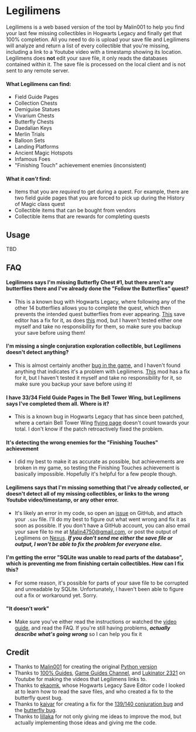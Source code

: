 # Legilimens
Legilimens is a web based version of the tool by Malin001 to help you find your last few missing collectibles in Hogwarts Legacy and finally get that 100% completion. All you need to do is upload your save file and Legilimens will analyze and return a list of every collectible that you're missing, including a link to a Youtube video with a timestamp showing its location. Legilimens does **not** edit your save file, it only reads the databases contained within it. The save file is processed on the local client and is not sent to any remote server.

#### What Legilimens can find:
- Field Guide Pages
- Collection Chests
- Demiguise Statues
- Vivarium Chests
- Butterfly Chests
- Daedalian Keys
- Merlin Trials
- Balloon Sets
- Landing Platforms
- Ancient Magic Hotspots
- Infamous Foes
- "Finishing Touch" achievement enemies (inconsistent)

#### What it *can't* find:
- Items that you are *required* to get during a quest. For example, there are two field guide pages that you are forced to pick up during the History of Magic class quest
- Collectible items that can be bought from vendors
- Collectible items that are rewards for completing quests

## Usage
TBD

## FAQ
#### Legilimens says I'm missing Butterfly Chest #1, but there aren't any butterflies there and I've already done the "Follow the Butterflies" quest?
- This is a known bug with Hogwarts Legacy, where following any of the other 14 butterflies allows you to complete the quest, which then prevents the intended quest butterflies from ever appearing. [This](https://hogwarts-legacy-save-editor.vercel.app) save editor has a fix for it, as does [this](https://www.nexusmods.com/hogwartslegacy/mods/778) mod, but I haven't tested either one myself and take no responsibility for them, so make sure you backup your save before using them!
#### I'm missing a single conjuration exploration collectible, but Legilimens doesn't detect anything?
- This is almost certainly another [bug in the game](https://hogwartslegacy.bugs.wbgames.com/bug/HL-3868), and I haven't found anything that indicates it's a problem with Legilimens. [This](https://www.nexusmods.com/hogwartslegacy/mods/832) mod has a fix for it, but I haven't tested it myself and take no responsibility for it, so make sure you backup your save before using it!
#### I have 33/34 Field Guide Pages in The Bell Tower Wing, but Legilimens says I've completed them all. Where is it?
- This is a known bug in Hogwarts Legacy that has since been patched, where a certain Bell Tower Wing [flying page](https://youtu.be/KnHZ5gVb_qk&t=104) doesn't count towards your total. I don't know if the patch retroactively fixed the problem.
#### It's detecting the wrong enemies for the "Finishing Touches" achievement
- I did my best to make it as accurate as possible, but achievements are broken in my game, so testing the Finishing Touches achievement is basically impossible. Hopefully it's helpful for a few people though.
#### Legilimens says that I'm missing something that I've already collected, or doesn't detect all of my missing collectibles, or links to the wrong Youtube video/timestamp, or any other error.
- It's likely an error in my code, so open an [issue](https://github.com/Malin001/Legilimens-Hogwarts-Legacy-cpp/issues) on GitHub, and attach your `.sav` file. I'll do my best to figure out what went wrong and fix it as soon as possible. If you don't have a GitHub account, you can also email your save file to me at Malin4750@gmail.com, or post the output of Legilimens on [Nexus](https://www.nexusmods.com/hogwartslegacy/mods/556). ***If you don't send me either the save file or output, I won't be able to fix the problem for everyone else.***
#### I'm getting the error "SQLite was unable to read parts of the database", which is preventing me from finishing certain collectibles. How can I fix this?
- For some reason, it's possible for parts of your save file to be corrupted and unreadable by SQLite. Unfortunately, I haven't been able to figure out a fix or workaround yet. Sorry.
#### "It doesn't work"
- Make sure you've either read the instructions or watched the [video guide](https://www.youtube.com/watch?v=wWsCV8JuCGo), and read the FAQ. If you're still having problems, ***actually describe what's going wrong*** so I can help you fix it

## Credit
- Thanks to [Malin001](https://github.com/Malin001) for creating the original [Python version](https://github.com/Malin001/Legilimens-Hogwarts-Legacy-Collectible-Finder) 
- Thanks to [100% Guides](https://www.youtube.com/@100Guides), [Game Guides Channel](https://www.youtube.com/@GameGuideslolz), and [Lukinator 2321](https://www.youtube.com/@lukinator2321) on Youtube for making the videos that Legilimens links to.
- Thanks to [ekaomk](https://github.com/ekaomk/Hogwarts-Legacy-Save-Editor), whose Hogwarts Legacy Save Editor code I looked at to learn how to read the save files, and who created a fix to the butterfly quest bug.
- Thanks to [kaivar](https://www.nexusmods.com/hogwartslegacy/users/49715466) for creating a fix for the [139/140 conjuration bug](https://www.nexusmods.com/hogwartslegacy/mods/832) and the [butterfly bug](https://www.nexusmods.com/hogwartslegacy/mods/778).
- Thanks to [lillaka](https://www.nexusmods.com/users/2211740) for not only giving me ideas to improve the mod, but actually implementing those ideas and giving me the code.